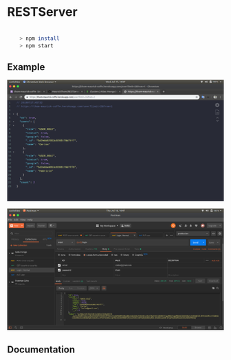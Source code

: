 # **RESTServer**

````sh

    > npm install
    > npm start

````

## **Example**

![GET](img/1.png)

![LOGIN](img/2.png)

## **Documentation**

<!-- - [***Development***](https://documenter.getpostman.com/view/6737859/SVSNJTBu?version=latest)
- [***Production***](#) -->
